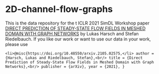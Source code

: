 # 2D-channel-flow-graphs

This is the data repository for the t ICLR 2021 SimDL Workshop paper [DIRECT PREDICTION OF STEADY-STATE FLOW FIELDS IN MESHED DOMAIN WITH GRAPH NETWORKS](https://arxiv.org/pdf/2105.02575.pdf) by Lukas Harsch and Stefan Riedelbauch. If you like our work or want to use our data in  your work, please use

`<li>@misc{https://doi.org/10.48550/arxiv.2105.02575,</li>
  author = {Harsch, Lukas and Riedelbauch, Stefan},<br/>
  title = {Direct Prediction of Steady-State Flow Fields in Meshed Domain with Graph Networks},<br/>
  publisher = {arXiv},
  year = {2021},
}`
